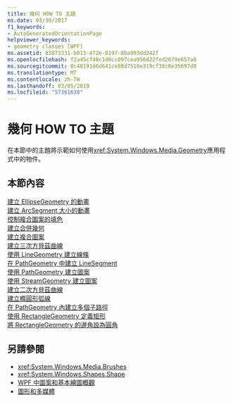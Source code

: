 ```yaml
---
title: 幾何 HOW TO 主題
ms.date: 03/30/2017
f1_keywords:
- AutoGeneratedOrientationPage
helpviewer_keywords:
- geometry classes [WPF]
ms.assetid: 83873331-b013-472e-8197-8ba993dd242f
ms.openlocfilehash: f2a45cf48c1d0cc097cea956d22fed2079e657a8
ms.sourcegitcommit: 0c48191d6d641ce88d7510e319cf38c0e35697d0
ms.translationtype: MT
ms.contentlocale: zh-TW
ms.lasthandoff: 03/05/2019
ms.locfileid: "57361638"
---
```

# <a name="geometries-how-to-topics"></a>幾何 HOW TO 主題
在本節中的主題將示範如何使用<xref:System.Windows.Media.Geometry>應用程式中的物件。  
  
## <a name="in-this-section"></a>本節內容  
 [建立 EllipseGeometry 的動畫](how-to-animate-an-ellipsegeometry.md)  
 [建立 ArcSegment 大小的動畫](how-to-animate-the-size-of-an-arcsegment.md)  
 [控制複合圖案的填色](how-to-control-the-fill-of-a-composite-shape.md)  
 [建立合併幾何](how-to-create-a-combined-geometry.md)  
 [建立複合圖案](how-to-create-a-composite-shape.md)  
 [建立三次方貝茲曲線](how-to-create-a-cubic-bezier-curve.md)  
 [使用 LineGeometry 建立線條](how-to-create-a-line-using-a-linegeometry.md)  
 [在 PathGeometry 中建立 LineSegment](how-to-create-a-linesegment-in-a-pathgeometry.md)  
 [使用 PathGeometry 建立圖案](how-to-create-a-shape-by-using-a-pathgeometry.md)  
 [使用 StreamGeometry 建立圖案](how-to-create-a-shape-using-a-streamgeometry.md)  
 [建立二次方貝茲曲線](how-to-create-a-quadratic-bezier-curve.md)  
 [建立橢圓形弧線](how-to-create-an-elliptical-arc.md)  
 [在 PathGeometry 內建立多個子路徑](how-to-create-multiple-subpaths-within-a-pathgeometry.md)  
 [使用 RectangleGeometry 定義矩形](how-to-define-a-rectangle-using-a-rectanglegeometry.md)  
 [將 RectangleGeometry 的邊角設為圓角](how-to-round-the-corners-of-a-rectanglegeometry.md)  
  
## <a name="see-also"></a>另請參閱
- <xref:System.Windows.Media.Brushes>
- <xref:System.Windows.Shapes.Shape>
- [WPF 中圖案和基本繪圖概觀](shapes-and-basic-drawing-in-wpf-overview.md)
- [圖形和多媒體](index.md)
